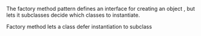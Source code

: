 
The factory method pattern defines an interface for creating an object , but lets it subclasses decide which classes to instantiate.

Factory method lets a class defer instantiation to subclass
